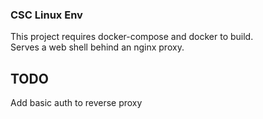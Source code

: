 ### CSC Linux Env

This project requires docker-compose and docker to build.  
Serves a web shell behind an nginx proxy.

## TODO

Add basic auth to reverse proxy
